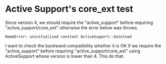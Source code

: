 
# Active Support's core_ext test

Since version 4, we should require the "active_support" before requiring "active_support/core_ext" otherwise the error below was throws.

```
NameError: uninitialized constant ActiveSupport::Autoload
```

I want to check the backward compatibility whether it is OK if we require the "active_support" before requiring "active_support/core_ext" using ActiveSupport whose version is lower than 4.
This do that.

